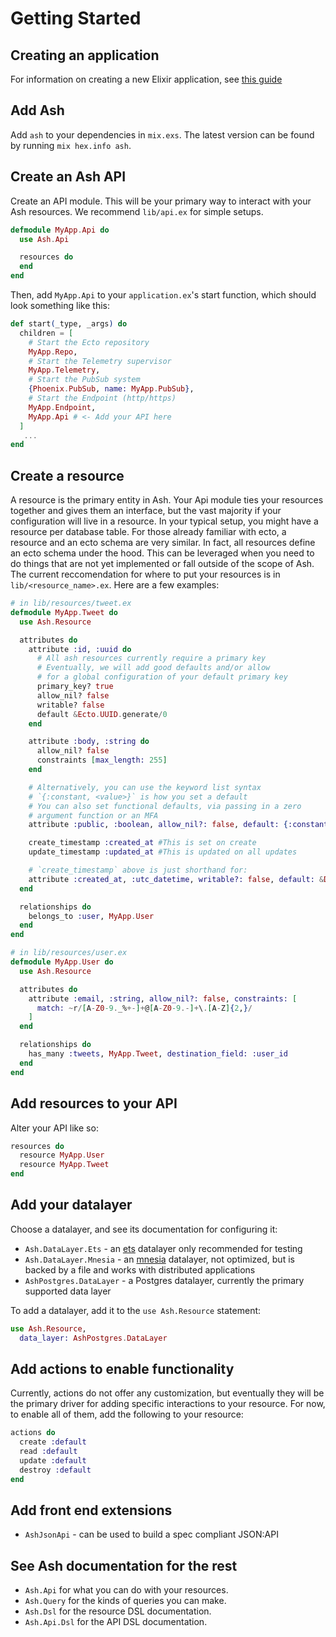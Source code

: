 # Getting Started

## Creating an application

For information on creating a new Elixir application, see [this guide](https://elixir-lang.org/getting-started/mix-otp/introduction-to-mix.html)

## Add Ash

Add `ash` to your dependencies in `mix.exs`. The latest version can be found by running `mix hex.info ash`.

## Create an Ash API

Create an API module. This will be your primary way to interact with your Ash resources. We recommend `lib/api.ex` for simple setups.

```elixir
defmodule MyApp.Api do
  use Ash.Api

  resources do
  end
end
```

Then, add `MyApp.Api` to your `application.ex`'s start function, which should look something like this:

```elixir
def start(_type, _args) do
  children = [
    # Start the Ecto repository
    MyApp.Repo,
    # Start the Telemetry supervisor
    MyApp.Telemetry,
    # Start the PubSub system
    {Phoenix.PubSub, name: MyApp.PubSub},
    # Start the Endpoint (http/https)
    MyApp.Endpoint,
    MyApp.Api # <- Add your API here
  ]
   ...
end
```

## Create a resource

A resource is the primary entity in Ash. Your Api module ties your resources together and gives them an interface, but the vast majority if your configuration will live in a resource. In your typical setup, you might have a resource per database table. For those already familiar with ecto, a resource and an ecto schema are very similar. In fact, all resources define an ecto schema under the hood. This can be leveraged when you need to do things that are not yet implemented or fall outside of the scope of Ash. The current reccomendation for where to put your resources is in `lib/<resource_name>.ex`. Here are a few examples:

```elixir
# in lib/resources/tweet.ex
defmodule MyApp.Tweet do
  use Ash.Resource

  attributes do
    attribute :id, :uuid do
      # All ash resources currently require a primary key
      # Eventually, we will add good defaults and/or allow
      # for a global configuration of your default primary key
      primary_key? true
      allow_nil? false
      writable? false
      default &Ecto.UUID.generate/0
    end

    attribute :body, :string do
      allow_nil? false
      constraints [max_length: 255]
    end

    # Alternatively, you can use the keyword list syntax
    # `{:constant, <value>}` is how you set a default
    # You can also set functional defaults, via passing in a zero
    # argument function or an MFA
    attribute :public, :boolean, allow_nil?: false, default: {:constant, false}

    create_timestamp :created_at #This is set on create
    update_timestamp :updated_at #This is updated on all updates

    # `create_timestamp` above is just shorthand for:
    attribute :created_at, :utc_datetime, writable?: false, default: &DateTime.utc_now/0
  end

  relationships do
    belongs_to :user, MyApp.User
  end
end

# in lib/resources/user.ex
defmodule MyApp.User do
  use Ash.Resource

  attributes do
    attribute :email, :string, allow_nil?: false, constraints: [
      match: ~r/[A-Z0-9._%+-]+@[A-Z0-9.-]+\.[A-Z]{2,}/
    ]
  end

  relationships do
    has_many :tweets, MyApp.Tweet, destination_field: :user_id
  end
end
```

## Add resources to your API

Alter your API like so:

```elixir
resources do
  resource MyApp.User
  resource MyApp.Tweet
end
```

## Add your datalayer

Choose a datalayer, and see its documentation for configuring it:

- `Ash.DataLayer.Ets` - an [ets](https://erlang.org/doc/man/ets.html) datalayer only recommended for testing
- `Ash.DataLayer.Mnesia` - an [mnesia](https://erlang.org/doc/man/mnesia.html) datalayer, not optimized, but is backed by a file and works with distributed applications
- `AshPostgres.DataLayer` - a Postgres datalayer, currently the primary supported data layer

To add a datalayer, add it to the `use Ash.Resource` statement:

```elixir
use Ash.Resource,
  data_layer: AshPostgres.DataLayer
```

## Add actions to enable functionality

Currently, actions do not offer any customization, but eventually they will be the primary driver for adding specific interactions to your resource. For now, to enable all of them, add the following to your resource:

```elixir
actions do
  create :default
  read :default
  update :default
  destroy :default
end
```

## Add front end extensions

- `AshJsonApi` - can be used to build a spec compliant JSON:API

## See Ash documentation for the rest

- `Ash.Api` for what you can do with your resources.
- `Ash.Query` for the kinds of queries you can make.
- `Ash.Dsl` for the resource DSL documentation.
- `Ash.Api.Dsl` for the API DSL documentation.
